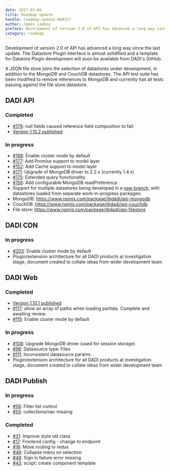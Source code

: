 ```yaml
---
date: 2017-03-06
title: Roadmap Update
handle: roadmap-update-060317
author: James Lambie
preface: Development of version 2.0 of API has advanced a long way since the last update.
category: roadmap
---
```


Development of version 2.0 of API has advanced a long way since the last update. The Datastore Plugin interface is almost solidified and a template for Datatore Plugin development will soon be available from DADI's GitHub.

A JSON file store joins the selection of datastores under development, in addition to the MongoDB and CouchDB datastores. The API test suite has been modified to remove references to MongoDB and currently has all tests passing against the file store datastore.

## DADI API

### Completed

* [#179](https://github.com/dadi/api/issues/179): null fields caused reference field composition to fail
* [Version 1.15.2 published](https://github.com/dadi/api/releases/tag/v1.15.2)

### In progress

* [#188](https://github.com/dadi/api/issues/188): Enable cluster mode by default
* [#177](https://github.com/dadi/api/issues/177): Add Promise support to model layer
* [#152](https://github.com/dadi/api/issues/152): Add Cache support to model layer
* [#171](https://github.com/dadi/api/issues/171): Upgrade of MongoDB driver to 2.2.x (currently 1.4.x)
* [#175](https://github.com/dadi/api/issues/175): Extended query functionality
* [#156](https://github.com/dadi/api/issues/156): Add configurable MongoDB readPreference
* Support for multiple datastores being developed in a [new branch](https://github.com/dadi/api/tree/feature/multiple-data-stores), with datastores loaded from separate work-in-progress packages:
 * MongoDB: https://www.npmjs.com/package/@dadi/api-mongodb
 * CouchDB: https://www.npmjs.com/package/@dadi/api-couchdb
 * File store: https://www.npmjs.com/package/@dadi/api-filestore

## DADI CDN

### In progress

* [#203](https://github.com/dadi/cdn/issues/203): Enable cluster mode by default
* Plugin/extension architecture for all DADI products at investigation stage, document created to collate ideas from wider development team

## DADI Web

### Completed

* [Version 1.10.1 published](https://github.com/dadi/web/releases/tag/v1.10.1)
* [#117](https://github.com/dadi/web/issues/117): allow an array of paths when loading partials. Complete and awaiting review.
* [#115](https://github.com/dadi/api/issues/115): Enable cluster mode by default

### In progress

* [#108](https://github.com/dadi/api/issues/108): Upgrade MongoDB driver (used for session storage)
* [#96](https://github.com/dadi/web/issues/96): Datasource type: Files
* [#111](https://github.com/dadi/web/issues/111): Inconsistent datasource params
* Plugin/extension architecture for all DADI products at investigation stage, document created to collate ideas from wider development team

## DADI Publish

### In progress

* [#56](https://github.com/dadi/publish/issues/56): Filter list control
* [#55](https://github.com/dadi/publish/issues/55): collections/nav missing

### Completed

* [#31](https://github.com/dadi/publish/issues/31): Improve style util class
* [#17](https://github.com/dadi/publish/issues/17): Frontend config - change to endpoint
* [#16](https://github.com/dadi/publish/issues/16): Move routing to redux
* [#46](https://github.com/dadi/publish/issues/46): Collapse menu on selection
* [#48](https://github.com/dadi/publish/issues/48): Sign in failure error missing
* [#43](https://github.com/dadi/publish/issues/43): script: create component template